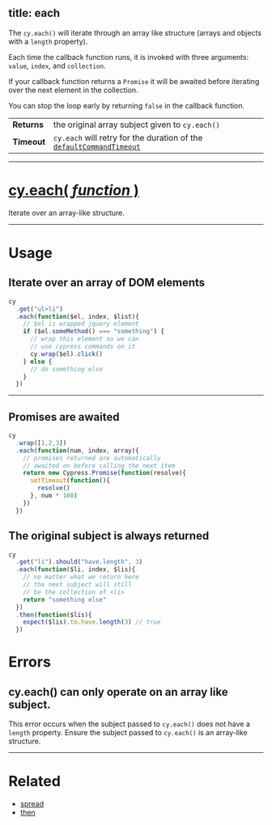 title: each
---

The `cy.each()` will iterate through an array like structure (arrays and objects with a `length` property).

Each time the callback function runs, it is invoked with three arguments: `value`, `index`, and `collection`.

If your callback function returns a `Promise` it will be awaited before iterating over the next element in the collection.

You can stop the loop early by returning `false` in the callback function.

| | |
|--- | --- |
| **Returns** | the original array subject given to `cy.each()` |
| **Timeout** | `cy.each` will retry for the duration of the [`defaultCommandTimeout`](https://on.cypress.io/guides/configuration#section-timeouts) |

***

# [cy.each( *function* )](#section-usage)

Iterate over an array-like structure.

***

# Usage

## Iterate over an array of DOM elements

```javascript
cy
  .get("ul>li")
  .each(function($el, index, $list){
    // $el is wrapped jquery element
    if ($el.someMethod() === "something") {
      // wrap this element so we can
      // use cypress commands on it
      cy.wrap($el).click()
    } else {
      // do something else
    }
  })
```

***

## Promises are awaited

```javascript
cy
  .wrap([1,2,3])
  .each(function(num, index, array){
    // promises returned are automatically
    // awaited on before calling the next item
    return new Cypress.Promise(function(resolve){
      setTimeout(function(){
        resolve()
      }, num * 100)
    })
  })
```

## The original subject is always returned

```javascript
cy
  .get("li").should("have.length", 3)
  .each(function($li, index, $lis){
    // no matter what we return here
    // the next subject will still
    // be the collection of <li>
    return "something else"
  })
  .then(function($lis){
    expect($lis).to.have.length(3) // true
  })
```

# Errors

## cy.each() can only operate on an array like subject.

This error occurs when the subject passed to `cy.each()` does not have a `length` property. Ensure the subject passed to `cy.each()` is an array-like structure.

***

# Related

- [spread](https://on.cypress.io/api/spread)
- [then](https://on.cypress.io/api/then)